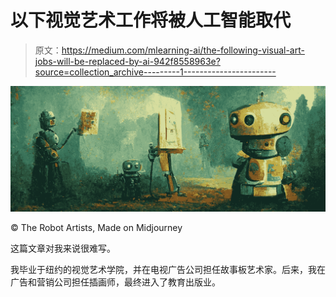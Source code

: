 # 以下视觉艺术工作将被人工智能取代

> 原文：<https://medium.com/mlearning-ai/the-following-visual-art-jobs-will-be-replaced-by-ai-942f8558963e?source=collection_archive---------1----------------------->

![](img/43631a5a3b1c08996df3157743d34128.png)

© The Robot Artists, Made on Midjourney

这篇文章对我来说很难写。

我毕业于纽约的视觉艺术学院，并在电视广告公司担任故事板艺术家。后来，我在广告和营销公司担任插画师，最终进入了教育出版业。
